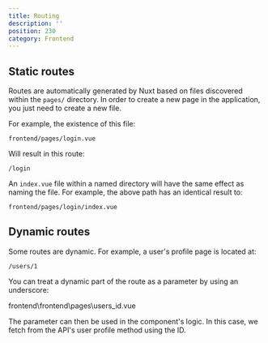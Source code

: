```yaml
---
title: Routing
description: ''
position: 230
category: Frontend
---
```


## Static routes

Routes are automatically generated by Nuxt based on files discovered within the `pages/` directory. In order to create a new page in the application, you just need to create a new file.

For example, the existence of this file:

```
frontend/pages/login.vue
```

Will result in this route:

```
/login
```

An `index.vue` file within a named directory will have the same effect as naming the file. For example, the above path has an identical result to:

```
frontend/pages/login/index.vue
```

## Dynamic routes

Some routes are dynamic. For example, a user's profile page is located at:

```
/users/1
```

You can treat a dynamic part of the route as a parameter by using an underscore:

frontend\frontend\pages\users\_id.vue

The parameter can then be used in the component's logic. In this case, we fetch from the API's user profile method using the ID.
